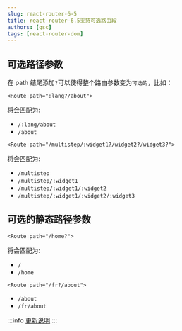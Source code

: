 ```yaml
---
slug: react-router-6-5
title: react-router-6.5支持可选路由段
authors: [qsc]
tags: [react-router-dom]
---
```


## 可选路径参数

在 path 结尾添加`?`可以使得整个路由参数变为`可选的`，比如：
```tsx
<Route path=":lang?/about"> 
```
将会匹配为:
-   `/:lang/about`
-   `/about`

```tsx
<Route path="/multistep/:widget1?/widget2?/widget3?">
```
将会匹配为:
-   `/multistep`
-   `/multistep/:widget1`
-   `/multistep/:widget1/:widget2`
-   `/multistep/:widget1/:widget2/:widget3`

## 可选的静态路径参数

```tsx
<Route path="/home?">
```
将会匹配为: 
-   `/`
-   `/home`

```tsx
<Route path="/fr?/about">
```
-   `/about`
-   `/fr/about`

:::info 
[更新说明](https://github.com/remix-run/react-router/releases/tag/react-router%406.5.0)
:::